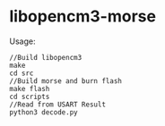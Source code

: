 # libopencm3-morse

Usage:
```
//Build libopencm3
make
cd src
//Build morse and burn flash
make flash
cd scripts
//Read from USART Result
python3 decode.py
```
